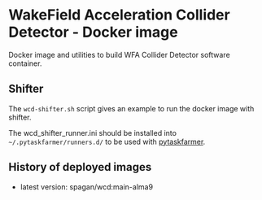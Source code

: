 # WakeField Acceleration Collider Detector - Docker image

Docker image and utilities to build WFA Collider Detector software container.

## Shifter
The `wcd-shifter.sh` script gives an example to run the docker image with shifter.

The wcd_shifter_runner.ini should be installed into `~/.pytaskfarmer/runners.d/` to be used with [pytaskfarmer](https://gitlab.cern.ch/berkeleylab/pytaskfarmer).

## History of deployed images

* latest version: spagan/wcd:main-alma9
